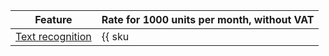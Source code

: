 | Feature | Rate for 1000 units per month, without VAT |
| ----- | ----- |
| [Text recognition](../../vision/concepts/ocr/index.md) | {{ sku|KZT|ai.vision.text_detection|string }} |

